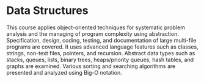 # Data Structures

This course applies object-oriented techniques for systematic problem analysis and the managing of program complexity using abstraction. Specification, design, coding, testing, and documentation of large multi-file programs are covered. It uses advanced language features such as classes, strings, non-text files, pointers, and recursion. Abstract data types such as stacks, queues, lists, binary trees, heaps/priority queues, hash tables, and graphs are examined. Various sorting and searching algorithms are presented and analyzed using Big-O notation.
